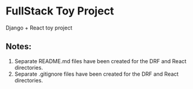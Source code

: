 # FullStack Toy Project

Django + React toy project

## Notes:
1. Separate README.md files have been created for the DRF and React directories.
2. Separate .gitignore files have been created for the DRF and React directories.